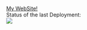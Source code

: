 <a href="https://nefedov.website" target="_blank">My WebSite!</a><br>
Status of the last Deployment:<br>
<img src="https://github.com/lyedok/WebSite/workflows/CI-CD/badge.svg?branch=master"><br>
